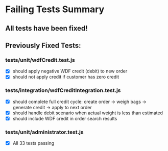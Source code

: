 # Failing Tests Summary

## All tests have been fixed!

## Previously Fixed Tests:

### tests/unit/wdfCredit.test.js
- [x] should apply negative WDF credit (debit) to new order
- [x] should not apply credit if customer has zero credit

### tests/integration/wdfCreditIntegration.test.js
- [x] should complete full credit cycle: create order → weigh bags → generate credit → apply to next order
- [x] should handle debit scenario when actual weight is less than estimated
- [x] should include WDF credit in order search results

### tests/unit/administrator.test.js
- [x] All 33 tests passing
